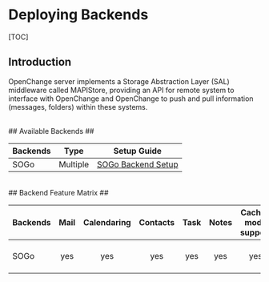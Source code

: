 # Deploying Backends #

[TOC]

## Introduction ##

OpenChange server implements a Storage Abstraction Layer (SAL)
middleware called MAPIStore, providing an API for remote system to
interface with OpenChange and OpenChange to push and pull information
(messages, folders) within these systems.

<br/>
## Available Backends ##
<br/>

Backends | Type     | Setup Guide
---------|----------|-------------
  SOGo   | Multiple | [SOGo Backend Setup](sogo/index.html)

<br/>
## Backend Feature Matrix ##
<br/>

Backends | Mail   | Calendaring   | Contacts   | Task    |   Notes  | Cached mode support   | Setup Guide
-------- | :----: | :-----------: | :--------: | :-----: | :------: | :-------------------: | :-----------
  SOGo   | yes    |    yes        |   yes      |  yes    |   yes    |        yes            | [SOGo Backend Setup](sogo/index.html)

